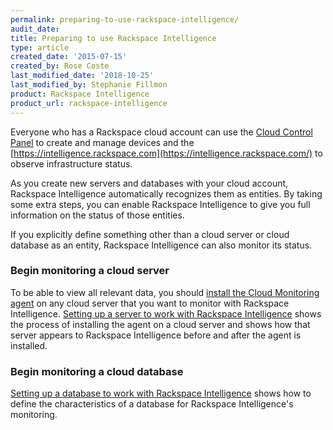 ```yaml
---
permalink: preparing-to-use-rackspace-intelligence/
audit_date:
title: Preparing to use Rackspace Intelligence
type: article
created_date: '2015-07-15'
created_by: Rose Coste
last_modified_date: '2018-10-25'
last_modified_by: Stephanie Fillmon
product: Rackspace Intelligence
product_url: rackspace-intelligence
---
```


Everyone who has a Rackspace cloud account can use the
[Cloud Control Panel](https://login.rackspace.com/)
to create and manage devices and the
[https://intelligence.rackspace.com](https://intelligence.rackspace.com/)
to observe infrastructure status.

As you create new servers and databases with your cloud account,
Rackspace Intelligence automatically recognizes them as entities. By
taking some extra steps, you can enable Rackspace Intelligence to give
you full information on the status of those entities.

If you explicitly define something other than a cloud server or cloud
database as an entity, Rackspace Intelligence can also monitor its
status.

### Begin monitoring a cloud server

To be able to view all relevant data, you should [install the Cloud
Monitoring
agent](/how-to/install-and-configure-the-rackspace-monitoring-agent)
on any cloud server that you want to monitor with Rackspace
Intelligence. [Setting up a server to work with Rackspace
Intelligence](/how-to/set-up-a-server-to-work-with-rackspace-intelligence)
shows the process of installing the agent on a cloud server and shows
how that server appears to Rackspace Intelligence before and after the
agent is installed.

### Begin monitoring a cloud database

[Setting up a database to work with Rackspace
Intelligence](/how-to/setting-up-a-database-to-work-with-rackspace-intelligence)
shows how to define the characteristics of a database for Rackspace
Intelligence's monitoring.
